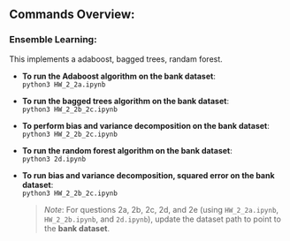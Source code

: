## Commands Overview:

### Ensemble Learning:
This implements a adaboost, bagged trees, randam forest.

- **To run the Adaboost algorithm on the bank dataset**:  
  `python3 HW_2_2a.ipynb`

- **To run the bagged trees algorithm on the bank dataset**:  
  `python3 HW_2_2b_2c.ipynb`

- **To perform bias and variance decomposition on the bank dataset**:  
  `python3 HW_2_2b_2c.ipynb`

- **To run the random forest algorithm on the bank dataset**:  
  `python3 2d.ipynb`

- **To run bias and variance decomposition, squared error on the bank dataset**:  
  `python3 HW_2_2b_2c.ipynb`

  > *Note*: For questions 2a, 2b, 2c, 2d, and 2e (using `HW_2_2a.ipynb`, `HW_2_2b.ipynb`, and `2d.ipynb`), update the dataset path to point to the **bank dataset**.
